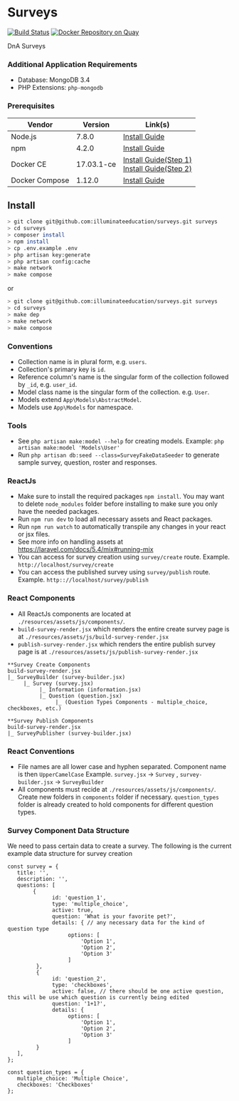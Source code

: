 # Surveys
[![Build Status](https://travis-ci.com/illuminateeducation/surveys.svg?token=HV3QNmWoiU9TqhNRL3DS&branch=master)](https://travis-ci.com/illuminateeducation/surveys)
[![Docker Repository on Quay](https://quay.io/repository/illuminateeducation/surveys/status?token=08b70eb6-cb81-43e4-a9e4-3208e0386768 "Docker Repository on Quay")](https://quay.io/repository/illuminateeducation/surveys)

DnA Surveys

### Additional Application Requirements
 * Database: MongoDB 3.4
 * PHP Extensions: `php-mongodb`

### Prerequisites

| Vendor | Version | Link(s) |
| - | - | - |
| Node.js | 7.8.0 | [ Install Guide ](https://nodejs.org/en/download/package-manager/) |
| npm | 4.2.0 | [ Install Guide ](https://docs.npmjs.com/getting-started/installing-node) |
| Docker CE | 17.03.1-ce | [ Install Guide(Step 1) ](https://docs.docker.com/engine/installation/#docker-editions) <br /> [ Install Guide(Step 2) ](https://docs.docker.com/engine/installation/linux/linux-postinstall/) |
| Docker Compose | 1.12.0 | [ Install Guide ](https://docs.docker.com/compose/install/) |

## Install
```sh
> git clone git@github.com:illuminateeducation/surveys.git surveys
> cd surveys
> composer install
> npm install
> cp .env.example .env 
> php artisan key:generate
> php artisan config:cache
> make network
> make compose
```
or
```sh
> git clone git@github.com:illuminateeducation/surveys.git surveys
> cd surveys
> make dep
> make network
> make compose
```

### Conventions
 * Collection name is in plural form, e.g. `users`.
 * Collection's primary key is `id`.
 * Reference column's name is the singular form of the collection followed by `_id`, e.g. `user_id`.
 * Model class name is the singular form of the collection. e.g. `User`.
 * Models extend `App\Models\AbstractModel`.
 * Models use `App\Models` for namespace.
 
### Tools
* See `php artisan make:model --help` for creating models. Example: `php artisan make:model 'Models\User'`
* Run `php artisan db:seed --class=SurveyFakeDataSeeder` to generate sample survey, question, roster and responses.


### ReactJs
* Make sure to install the required packages `npm install`. You may want to delete `node_modules` folder before installing to make sure you only have the needed packages.
* Run `npm run dev` to load all necessary assets and React packages.
* Run `npm run watch` to automatically transpile any changes in your react or jsx files.
* See more info on handling assets at https://laravel.com/docs/5.4/mix#running-mix
* You can access for survey creation using `survey/create` route. Example. `http://localhost/survey/create`
* You can access the published survey using `survey/publish` route. Example. `http:://localhost/survey/publish`

### React Components
* All ReactJs components are located at `./resources/assets/js/components/`.
* `build-survey-render.jsx` which renders the entire create survey page is at `./resources/assets/js/build-survey-render.jsx`
* `publish-survey-render.jsx` which renders the entire publish survey page is at `./resources/assets/js/publish-survey-render.jsx` 

 ```
 **Survey Create Components
 build-survey-render.jsx
 |_ SurveyBuilder (survey-builder.jsx)
      |_ Survey (survey.jsx)
           |_ Information (information.jsx)
           |_ Question (question.jsx)
                |_ (Question Types Components - multiple_choice, checkboxes, etc.) 
 ```
 ```
 **Survey Publish Components
 build-survey-render.jsx
 |_ SurveyPublisher (survey-builder.jsx)
 ```
 
 ### React Conventions
 * File names are all lower case and hyphen separated. Component name is then `UpperCamelCase` Example. `survey.jsx` -> `Survey` , `survey-builder.jsx` -> `SurveyBuilder`
 * All components must recide at `./resources/assets/js/components/`. Create new folders in `components` folder if necessary. `question_types` folder is already created to hold components for different question types.
 
 ### Survey Component Data Structure
 We need to pass certain data to create a survey. The following is the current example data structure for survey creation
 ``` 
const survey = {
    title: '',
    description: '',
    questions: [
         {      
               id: 'question_1',
               type: 'multiple_choice',
               active: true,
               question: 'What is your favorite pet?',
               details: { // any necessary data for the kind of question type
                    options: [
                        'Option 1',
                        'Option 2',
                        'Option 3'
                    ]        
          },
          {      
               id: 'question_2',
               type: 'checkboxes',
               active: false, // there should be one active question, this will be use which question is currently being edited
               question: '1+1?',
               details: {
                    options: [
                        'Option 1',
                        'Option 2',
                        'Option 3'
                    ]        
          }         
    ],
};

const question_types = {
    multiple_choice: 'Multiple Choice',
    checkboxes: 'Checkboxes'
};

 ```

